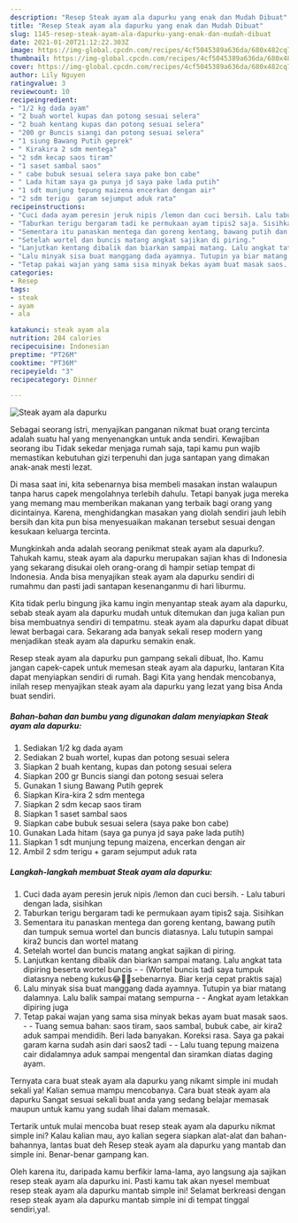 ```yaml
---
description: "Resep Steak ayam ala dapurku yang enak dan Mudah Dibuat"
title: "Resep Steak ayam ala dapurku yang enak dan Mudah Dibuat"
slug: 1145-resep-steak-ayam-ala-dapurku-yang-enak-dan-mudah-dibuat
date: 2021-01-20T21:12:22.303Z
image: https://img-global.cpcdn.com/recipes/4cf5045389a636da/680x482cq70/steak-ayam-ala-dapurku-foto-resep-utama.jpg
thumbnail: https://img-global.cpcdn.com/recipes/4cf5045389a636da/680x482cq70/steak-ayam-ala-dapurku-foto-resep-utama.jpg
cover: https://img-global.cpcdn.com/recipes/4cf5045389a636da/680x482cq70/steak-ayam-ala-dapurku-foto-resep-utama.jpg
author: Lily Nguyen
ratingvalue: 3
reviewcount: 10
recipeingredient:
- "1/2 kg dada ayam"
- "2 buah wortel kupas dan potong sesuai selera"
- "2 buah kentang kupas dan potong sesuai selera"
- "200 gr Buncis siangi dan potong sesuai selera"
- "1 siung Bawang Putih geprek"
- " Kirakira 2 sdm mentega"
- "2 sdm kecap saos tiram"
- "1 saset sambal saos"
- " cabe bubuk sesuai selera saya pake bon cabe"
- " Lada hitam saya ga punya jd saya pake lada putih"
- "1 sdt munjung tepung maizena encerkan dengan air"
- "2 sdm terigu  garam sejumput aduk rata"
recipeinstructions:
- "Cuci dada ayam peresin jeruk nipis /lemon dan cuci bersih. Lalu taburi dengan lada, sisihkan"
- "Taburkan terigu bergaram tadi ke permukaan ayam tipis2 saja. Sisihkan"
- "Sementara itu panaskan mentega dan goreng kentang, bawang putih dan tumpuk semua wortel dan buncis diatasnya. Lalu tutupin sampai kira2 buncis dan wortel matang"
- "Setelah wortel dan buncis matang angkat sajikan di piring."
- "Lanjutkan kentang dibalik dan biarkan sampai matang. Lalu angkat tata dipiring beserta wortel buncis  (Wortel buncis tadi saya tumpuk diatasnya nebeng kukus😂🤦‍♂️sebenarnya. Biar kerja cepat praktis saja)"
- "Lalu minyak sisa buat manggang dada ayamnya. Tutupin ya biar matang dalamnya. Lalu balik sampai matang sempurna  Angkat ayam letakkan dipiring juga"
- "Tetap pakai wajan yang sama sisa minyak bekas ayam buat masak saos.  Tuang semua bahan: saos tiram, saos sambal, bubuk cabe, air kira2 aduk sampai mendidih. Beri lada banyakan. Koreksi rasa. Saya ga pakai garam karna sudah asin dari saos2 tadi  Lalu tuang tepung maizena cair didalamnya aduk sampai mengental dan siramkan diatas daging ayam."
categories:
- Resep
tags:
- steak
- ayam
- ala

katakunci: steak ayam ala 
nutrition: 284 calories
recipecuisine: Indonesian
preptime: "PT26M"
cooktime: "PT36M"
recipeyield: "3"
recipecategory: Dinner

---
```



![Steak ayam ala dapurku](https://img-global.cpcdn.com/recipes/4cf5045389a636da/680x482cq70/steak-ayam-ala-dapurku-foto-resep-utama.jpg)

Sebagai seorang istri, menyajikan panganan nikmat buat orang tercinta adalah suatu hal yang menyenangkan untuk anda sendiri. Kewajiban seorang ibu Tidak sekedar menjaga rumah saja, tapi kamu pun wajib memastikan kebutuhan gizi terpenuhi dan juga santapan yang dimakan anak-anak mesti lezat.

Di masa  saat ini, kita sebenarnya bisa membeli masakan instan walaupun tanpa harus capek mengolahnya terlebih dahulu. Tetapi banyak juga mereka yang memang mau memberikan makanan yang terbaik bagi orang yang dicintainya. Karena, menghidangkan masakan yang diolah sendiri jauh lebih bersih dan kita pun bisa menyesuaikan makanan tersebut sesuai dengan kesukaan keluarga tercinta. 



Mungkinkah anda adalah seorang penikmat steak ayam ala dapurku?. Tahukah kamu, steak ayam ala dapurku merupakan sajian khas di Indonesia yang sekarang disukai oleh orang-orang di hampir setiap tempat di Indonesia. Anda bisa menyajikan steak ayam ala dapurku sendiri di rumahmu dan pasti jadi santapan kesenanganmu di hari liburmu.

Kita tidak perlu bingung jika kamu ingin menyantap steak ayam ala dapurku, sebab steak ayam ala dapurku mudah untuk ditemukan dan juga kalian pun bisa membuatnya sendiri di tempatmu. steak ayam ala dapurku dapat dibuat lewat berbagai cara. Sekarang ada banyak sekali resep modern yang menjadikan steak ayam ala dapurku semakin enak.

Resep steak ayam ala dapurku pun gampang sekali dibuat, lho. Kamu jangan capek-capek untuk memesan steak ayam ala dapurku, lantaran Kita dapat menyiapkan sendiri di rumah. Bagi Kita yang hendak mencobanya, inilah resep menyajikan steak ayam ala dapurku yang lezat yang bisa Anda buat sendiri.

<!--inarticleads1-->

##### Bahan-bahan dan bumbu yang digunakan dalam menyiapkan Steak ayam ala dapurku:

1. Sediakan 1/2 kg dada ayam
1. Sediakan 2 buah wortel, kupas dan potong sesuai selera
1. Siapkan 2 buah kentang, kupas dan potong sesuai selera
1. Siapkan 200 gr Buncis siangi dan potong sesuai selera
1. Gunakan 1 siung Bawang Putih geprek
1. Siapkan  Kira-kira 2 sdm mentega
1. Siapkan 2 sdm kecap saos tiram
1. Siapkan 1 saset sambal saos
1. Siapkan  cabe bubuk sesuai selera (saya pake bon cabe)
1. Gunakan  Lada hitam (saya ga punya jd saya pake lada putih)
1. Siapkan 1 sdt munjung tepung maizena, encerkan dengan air
1. Ambil 2 sdm terigu + garam sejumput aduk rata




<!--inarticleads2-->

##### Langkah-langkah membuat Steak ayam ala dapurku:

1. Cuci dada ayam peresin jeruk nipis /lemon dan cuci bersih. - Lalu taburi dengan lada, sisihkan
1. Taburkan terigu bergaram tadi ke permukaan ayam tipis2 saja. Sisihkan
1. Sementara itu panaskan mentega dan goreng kentang, bawang putih dan tumpuk semua wortel dan buncis diatasnya. Lalu tutupin sampai kira2 buncis dan wortel matang
1. Setelah wortel dan buncis matang angkat sajikan di piring.
1. Lanjutkan kentang dibalik dan biarkan sampai matang. Lalu angkat tata dipiring beserta wortel buncis -  - (Wortel buncis tadi saya tumpuk diatasnya nebeng kukus😂🤦‍♂️sebenarnya. Biar kerja cepat praktis saja)
1. Lalu minyak sisa buat manggang dada ayamnya. Tutupin ya biar matang dalamnya. Lalu balik sampai matang sempurna -  - Angkat ayam letakkan dipiring juga
1. Tetap pakai wajan yang sama sisa minyak bekas ayam buat masak saos. -  - Tuang semua bahan: saos tiram, saos sambal, bubuk cabe, air kira2 aduk sampai mendidih. Beri lada banyakan. Koreksi rasa. Saya ga pakai garam karna sudah asin dari saos2 tadi -  - Lalu tuang tepung maizena cair didalamnya aduk sampai mengental dan siramkan diatas daging ayam.




Ternyata cara buat steak ayam ala dapurku yang nikamt simple ini mudah sekali ya! Kalian semua mampu mencobanya. Cara buat steak ayam ala dapurku Sangat sesuai sekali buat anda yang sedang belajar memasak maupun untuk kamu yang sudah lihai dalam memasak.

Tertarik untuk mulai mencoba buat resep steak ayam ala dapurku nikmat simple ini? Kalau kalian mau, ayo kalian segera siapkan alat-alat dan bahan-bahannya, lantas buat deh Resep steak ayam ala dapurku yang mantab dan simple ini. Benar-benar gampang kan. 

Oleh karena itu, daripada kamu berfikir lama-lama, ayo langsung aja sajikan resep steak ayam ala dapurku ini. Pasti kamu tak akan nyesel membuat resep steak ayam ala dapurku mantab simple ini! Selamat berkreasi dengan resep steak ayam ala dapurku mantab simple ini di tempat tinggal sendiri,ya!.

